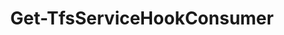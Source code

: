 ﻿---
title: Get-TfsServiceHookConsumer
breadcrumbs: [ "ServiceHook" ]
parent: "ServiceHook"
description: "Gets one or more service hook consumers. "
remarks: "Service hook consumers are the services that can consume (receive) notifications triggered by Azure DevOps. Examples of consumers available out-of-box with Azure DevOps are Microsoft Teams, Slack, Trello ou the generic WebHook consumer. Use this cmdlet to list the available consumers and get the ID of the desired one to be able to manage service hook subscriptions. "
parameterSets: 
  "_All_": [ Collection, Consumer, Server ] 
  "__AllParameterSets":  
    Consumer: 
      type: "string"  
      position: "0"  
    Collection: 
      type: "object"  
    Server: 
      type: "object" 
parameters: 
  - name: "Consumer" 
    description: "Specifies the name or ID of the service hook consumer to return. Wildcards are supported. When omitted, all service hook consumers registered in the given project collection/organization are returned. " 
    globbing: false 
    position: 0 
    type: "string" 
    aliases: [ Name,Id ] 
    defaultValue: "*" 
  - name: "Name" 
    description: "Specifies the name or ID of the service hook consumer to return. Wildcards are supported. When omitted, all service hook consumers registered in the given project collection/organization are returned. This is an alias of the Consumer parameter." 
    globbing: false 
    position: 0 
    type: "string" 
    aliases: [ Name,Id ] 
    defaultValue: "*" 
  - name: "Id" 
    description: "Specifies the name or ID of the service hook consumer to return. Wildcards are supported. When omitted, all service hook consumers registered in the given project collection/organization are returned. This is an alias of the Consumer parameter." 
    globbing: false 
    position: 0 
    type: "string" 
    aliases: [ Name,Id ] 
    defaultValue: "*" 
  - name: "Collection" 
    description: "Specifies the URL to the Team Project Collection or Azure DevOps Organization to connect to, a TfsTeamProjectCollection object (Windows PowerShell only), or a VssConnection object. You can also connect to an Azure DevOps Services organizations by simply providing its name instead of the full URL. For more details, see the Get-TfsTeamProjectCollection cmdlet. When omitted, it defaults to the connection set by Connect-TfsTeamProjectCollection (if any). " 
    globbing: false 
    pipelineInput: "true (ByValue)" 
    type: "object" 
    aliases: [ Organization ] 
  - name: "Organization" 
    description: "Specifies the URL to the Team Project Collection or Azure DevOps Organization to connect to, a TfsTeamProjectCollection object (Windows PowerShell only), or a VssConnection object. You can also connect to an Azure DevOps Services organizations by simply providing its name instead of the full URL. For more details, see the Get-TfsTeamProjectCollection cmdlet. When omitted, it defaults to the connection set by Connect-TfsTeamProjectCollection (if any). This is an alias of the Collection parameter." 
    globbing: false 
    pipelineInput: "true (ByValue)" 
    type: "object" 
    aliases: [ Organization ] 
  - name: "Server" 
    description: "Specifies the URL to the Team Foundation Server to connect to, a TfsConfigurationServer object (Windows PowerShell only), or a VssConnection object. When omitted, it defaults to the connection set by Connect-TfsConfiguration (if any). For more details, see the Get-TfsConfigurationServer cmdlet. " 
    globbing: false 
    type: "object"
inputs: 
  - type: "System.Object" 
    description: "Specifies the URL to the Team Project Collection or Azure DevOps Organization to connect to, a TfsTeamProjectCollection object (Windows PowerShell only), or a VssConnection object. You can also connect to an Azure DevOps Services organizations by simply providing its name instead of the full URL. For more details, see the Get-TfsTeamProjectCollection cmdlet. When omitted, it defaults to the connection set by Connect-TfsTeamProjectCollection (if any). "
outputs: 
  - type: "Microsoft.VisualStudio.Services.ServiceHooks.WebApi.Consumer" 
    description: 
notes: 
relatedLinks: 
  - text: "Online Version:" 
    uri: "https://tfscmdlets.dev/docs/cmdlets/ServiceHook/Get-TfsServiceHookConsumer"
aliases: 
examples: 
---
